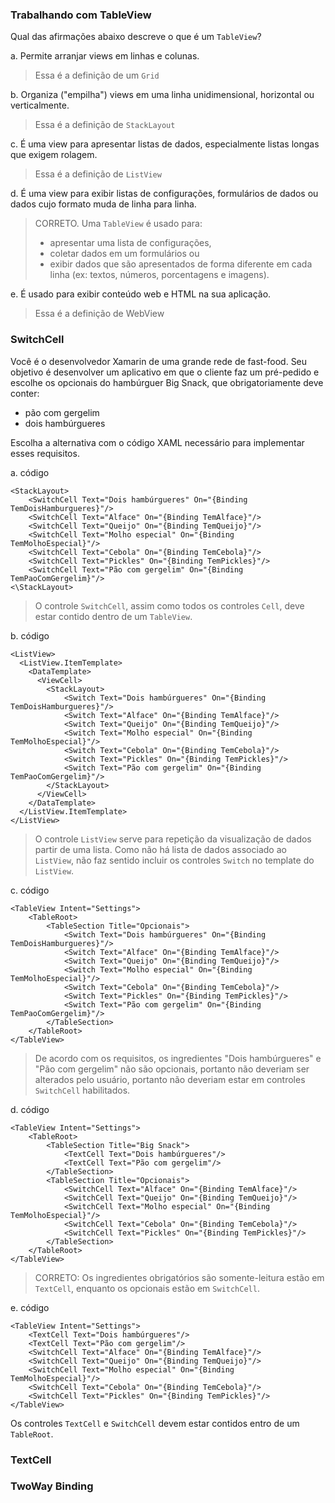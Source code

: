 ﻿### Trabalhando com TableView ###

Qual das afirmações abaixo descreve o que é um `TableView`?

a. Permite arranjar views em linhas e colunas.
> Essa é a definição de um `Grid`

b. Organiza ("empilha") views em uma linha unidimensional, horizontal ou verticalmente.
> Essa é a definição de `StackLayout`

c. É uma view para apresentar listas de dados, especialmente listas longas que exigem rolagem.
> Essa é a definição de `ListView`

d. É uma view para exibir listas de configurações, formulários de dados ou dados cujo formato muda de linha para linha.

> CORRETO. Uma `TableView` é usado para:
>
> * apresentar uma lista de configurações,
> * coletar dados em um formulários ou
> * exibir dados que são apresentados de forma diferente em cada linha (ex: textos, números, porcentagens e imagens).

e. É usado para exibir conteúdo web e HTML na sua aplicação.
> Essa é a definição de WebView

### SwitchCell ###

Você é o desenvolvedor Xamarin de uma grande rede de fast-food. Seu
objetivo é desenvolver um aplicativo em que o cliente faz um pré-pedido
e escolhe os opcionais do hambúrguer Big Snack, que obrigatoriamente deve conter:
* pão com gergelim
* dois hambúrgueres 

Escolha a alternativa com o código XAML necessário para implementar
esses requisitos.

a. código

```
<StackLayout>
    <SwitchCell Text="Dois hambúrgueres" On="{Binding TemDoisHamburgueres}"/>
    <SwitchCell Text="Alface" On="{Binding TemAlface}"/>
    <SwitchCell Text="Queijo" On="{Binding TemQueijo}"/>
    <SwitchCell Text="Molho especial" On="{Binding TemMolhoEspecial}"/>
    <SwitchCell Text="Cebola" On="{Binding TemCebola}"/>
    <SwitchCell Text="Pickles" On="{Binding TemPickles}"/>
    <SwitchCell Text="Pão com gergelim" On="{Binding TemPaoComGergelim}"/>
<\StackLayout>
```
> O controle `SwitchCell`, assim como todos os controles `Cell`, deve estar contido 
> dentro de um `TableView`.
> 
b. código

```
<ListView>
  <ListView.ItemTemplate>
    <DataTemplate>
      <ViewCell>
        <StackLayout>
            <Switch Text="Dois hambúrgueres" On="{Binding TemDoisHamburgueres}"/>
            <Switch Text="Alface" On="{Binding TemAlface}"/>
            <Switch Text="Queijo" On="{Binding TemQueijo}"/>
            <Switch Text="Molho especial" On="{Binding TemMolhoEspecial}"/>
            <Switch Text="Cebola" On="{Binding TemCebola}"/>
            <Switch Text="Pickles" On="{Binding TemPickles}"/>
            <Switch Text="Pão com gergelim" On="{Binding TemPaoComGergelim}"/>
        </StackLayout>
      </ViewCell>
    </DataTemplate>
  </ListView.ItemTemplate>
</ListView>
```
> O controle `ListView` serve para repetição da visualização
> de dados partir de uma lista. Como não há lista de dados associado
> ao `ListView`, não faz sentido incluir os controles `Switch` no
> template do `ListView`.
> 
c. código

```
<TableView Intent="Settings">
    <TableRoot>
        <TableSection Title="Opcionais">
            <Switch Text="Dois hambúrgueres" On="{Binding TemDoisHamburgueres}"/>
            <Switch Text="Alface" On="{Binding TemAlface}"/>
            <Switch Text="Queijo" On="{Binding TemQueijo}"/>
            <Switch Text="Molho especial" On="{Binding TemMolhoEspecial}"/>
            <Switch Text="Cebola" On="{Binding TemCebola}"/>
            <Switch Text="Pickles" On="{Binding TemPickles}"/>
            <Switch Text="Pão com gergelim" On="{Binding TemPaoComGergelim}"/>
        </TableSection>
    </TableRoot>
</TableView>
```
> De acordo com os requisitos, os ingredientes "Dois hambúrgueres" e "Pão com gergelim" 
> não são opcionais, portanto não deveriam ser alterados pelo usuário, portanto não
> deveriam estar em controles `SwitchCell` habilitados.

d. código

```
<TableView Intent="Settings">
    <TableRoot>
        <TableSection Title="Big Snack">
            <TextCell Text="Dois hambúrgueres"/>
            <TextCell Text="Pão com gergelim"/>
        </TableSection>
        <TableSection Title="Opcionais">
            <SwitchCell Text="Alface" On="{Binding TemAlface}"/>
            <SwitchCell Text="Queijo" On="{Binding TemQueijo}"/>
            <SwitchCell Text="Molho especial" On="{Binding TemMolhoEspecial}"/>
            <SwitchCell Text="Cebola" On="{Binding TemCebola}"/>
            <SwitchCell Text="Pickles" On="{Binding TemPickles}"/>
        </TableSection>
    </TableRoot>
</TableView>
```
> CORRETO: Os ingredientes obrigatórios são somente-leitura estão em `TextCell`,
> enquanto os opcionais estão em `SwitchCell`.
> 
e. código

```
<TableView Intent="Settings">
    <TextCell Text="Dois hambúrgueres"/>
    <TextCell Text="Pão com gergelim"/>
    <SwitchCell Text="Alface" On="{Binding TemAlface}"/>
    <SwitchCell Text="Queijo" On="{Binding TemQueijo}"/>
    <SwitchCell Text="Molho especial" On="{Binding TemMolhoEspecial}"/>
    <SwitchCell Text="Cebola" On="{Binding TemCebola}"/>
    <SwitchCell Text="Pickles" On="{Binding TemPickles}"/>
</TableView>
```
Os controles `TextCell` e `SwitchCell` devem estar contidos
entro de um `TableRoot`.

### TextCell ###
### TwoWay Binding ###





